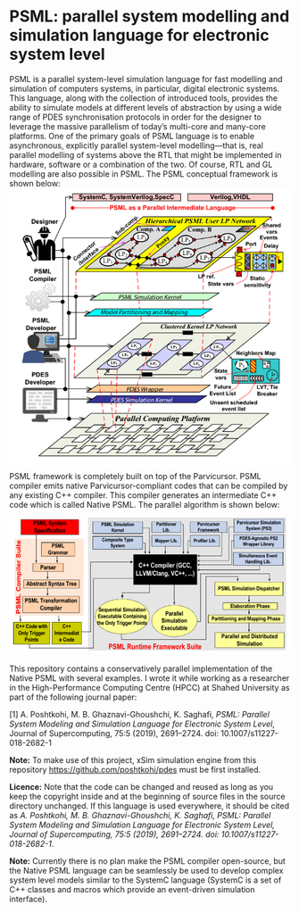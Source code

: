 # PSML: parallel system modelling and simulation language for electronic system level

PSML is a parallel system-level simulation language for fast modelling and simulation of computers systems, in particular, digital electronic systems. This language, along with the collection of introduced tools, provides the ability to simulate models at different levels of abstraction by using a wide range of PDES synchronisation protocols in order for the designer to leverage the massive parallelism of today’s multi-core and many-core platforms. One of the primary goals of PSML language is to enable asynchronous, explicitly parallel system-level modelling—that is, real parallel modelling of systems above the RTL that might be implemented in hardware, software or a combination of the two. Of course, RTL and GL modelling are also possible in PSML. The PSML conceptual framework is shown below:
![PSML conceptual framework](/assets/images/psml.png)
PSML framework is completely built on top of the Parvicursor. PSML compiler emits native Parvicursor-compliant codes that can be compiled by any existing C++ compiler. This compiler generates an intermediate C++ code which is called Native PSML. The parallel algorithm is shown below:

![The PSML tool flow: PSML compiler suite and parallel execution framework](/assets/images/psml-compiler.png)

This repository contains a conservatively parallel implementation of the Native PSML with several examples. I wrote it while working as a researcher in the High-Performance Computing Centre (HPCC) at Shahed University as part of the following journal paper:

[1] A. Poshtkohi, M. B. Ghaznavi-Ghoushchi, K. Saghafi, _PSML: Parallel System Modeling and Simulation Language for Electronic System Level_, Journal of Supercomputing, 75:5 (2019), 2691–2724. doi: 10.1007/s11227-018-2682-1

**Note:** To make use of this project, xSim simulation engine from this repository https://github.com/poshtkohi/pdes must be first installed.

**Licence:** Note that the code can be changed and reused as long as you keep the copyright inside and at the beginning of source files in the source directory unchanged. If this language  is used everywhere, it should be cited as _A. Poshtkohi, M. B. Ghaznavi-Ghoushchi, K. Saghafi, PSML: Parallel System Modeling and Simulation Language for Electronic System Level, Journal of Supercomputing, 75:5 (2019), 2691–2724. doi: 10.1007/s11227-018-2682-1_.

**Note:** Currently there is no plan make the PSML compiler open-source, but the Native PSML language can be seamlessly be used to develop complex system level models similar to the SystemC language (SystemC is a set of C++ classes and macros which provide an event-driven simulation interface).
